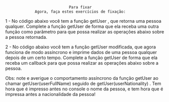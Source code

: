                                 Para fixar
                 Agora, faça estes exercícios de fixação:

1 - No código abaixo você tem a função getUser , que retorna uma pessoa qualquer. Complete a função getUser de forma que ela receba uma outra função como parâmetro para que possa realizar as operações abaixo sobre a pessoa retornada.

2 - No código abaixo você tem a função getUser modificada, que agora funciona de modo assíncrono e imprime dados de uma pessoa qualquer depois de um certo tempo. Complete a função getUser de forma que ela receba um callback para que possa realizar as operações abaixo sobre a pessoa.

Obs: note e averigue o comportamento assíncrono da função getUser ao chamar getUser(userFullName) seguido de getUser(userNationality) . Tem hora que é impresso antes no console o nome da pessoa, e tem hora que é impressa antes a nacionalidade da pessoa!
